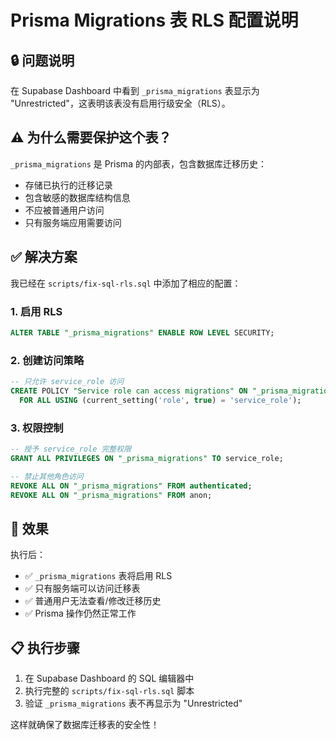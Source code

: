 # Prisma Migrations 表 RLS 配置说明

## 🔒 **问题说明**

在 Supabase Dashboard 中看到 `_prisma_migrations` 表显示为 "Unrestricted"，这表明该表没有启用行级安全（RLS）。

## ⚠️ **为什么需要保护这个表？**

`_prisma_migrations` 是 Prisma 的内部表，包含数据库迁移历史：

- 存储已执行的迁移记录
- 包含敏感的数据库结构信息
- 不应被普通用户访问
- 只有服务端应用需要访问

## ✅ **解决方案**

我已经在 `scripts/fix-sql-rls.sql` 中添加了相应的配置：

### 1. 启用 RLS

```sql
ALTER TABLE "_prisma_migrations" ENABLE ROW LEVEL SECURITY;
```

### 2. 创建访问策略

```sql
-- 只允许 service_role 访问
CREATE POLICY "Service role can access migrations" ON "_prisma_migrations"
  FOR ALL USING (current_setting('role', true) = 'service_role');
```

### 3. 权限控制

```sql
-- 授予 service_role 完整权限
GRANT ALL PRIVILEGES ON "_prisma_migrations" TO service_role;

-- 禁止其他角色访问
REVOKE ALL ON "_prisma_migrations" FROM authenticated;
REVOKE ALL ON "_prisma_migrations" FROM anon;
```

## 🎯 **效果**

执行后：

- ✅ `_prisma_migrations` 表将启用 RLS
- ✅ 只有服务端可以访问迁移表
- ✅ 普通用户无法查看/修改迁移历史
- ✅ Prisma 操作仍然正常工作

## 📋 **执行步骤**

1. 在 Supabase Dashboard 的 SQL 编辑器中
2. 执行完整的 `scripts/fix-sql-rls.sql` 脚本
3. 验证 `_prisma_migrations` 表不再显示为 "Unrestricted"

这样就确保了数据库迁移表的安全性！
